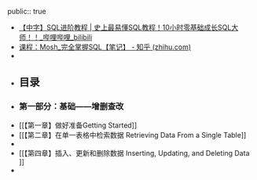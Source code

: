 public:: true

- [【中字】SQL进阶教程 | 史上最易懂SQL教程！10小时零基础成长SQL大师！！_哔哩哔哩_bilibili](https://www.bilibili.com/video/BV1UE41147KC?vd_source=81647cb5b507899f118fcc98e55f4632)
- [课程：Mosh_完全掌握SQL【笔记】 - 知乎 (zhihu.com)](https://zhuanlan.zhihu.com/p/222865842)
-
- ## 目录
- ### 第一部分：基础——增删查改
- [[【第一章】做好准备Getting Started]]
- [[【第二章】在单一表格中检索数据 Retrieving Data From a Single Table]]
-
- [[【第四章】插入、更新和删除数据 Inserting, Updating, and Deleting Data ]]
-